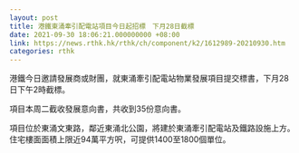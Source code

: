 ```yaml
---
layout: post
title: 港鐵東涌牽引配電站項目今日起招標　下月28日截標
date: 2021-09-30 18:06:21.000000000 +08:00
link: https://news.rthk.hk/rthk/ch/component/k2/1612989-20210930.htm
categories: rthk
---
```


港鐵今日邀請發展商或財團，就東涌牽引配電站物業發展項目提交標書，下月28日下午2時截標。

項目本周二截收發展意向書，共收到35份意向書。

項目位於東涌文東路，鄰近東涌北公園，將建於東涌牽引配電站及鐵路設施上方。住宅樓面面積上限近94萬平方呎，可提供1400至1800個單位。
